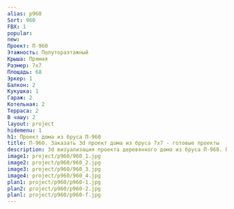 ```yaml
---
alias: p960
Sort: 960
FBX: 1
popular: 
new: 
Проект: П-960
Этажность: Полутораэтажный
Крыша: Прямая
Размер: 7х7
Площадь: 68
Эркер: 1
Балкон: 2
Кукушка: 1
Гараж: 2
Котельная: 2
Терраса: 2
В чашу: 2
layout: project
hidemenu: 1
h1: Проект дома из бруса П-960
title: П-960. Заказать 3d проект дома из бруса 7х7 - готовые проекты
description: 3d визуализация проекта деревянного дома из бруса П-960. Площадь 68 м2, размер 7х7. Вы можете внести любые изменения в проект.
image1: project/p960/960_1.jpg
image2: project/p960/960_2.jpg
image3: project/p960/960_3.jpg
image4: project/p960/960_4.jpg
plan1: project/p960/p960-1.jpg
plan2: project/p960/p960-2.jpg
planl: project/p960/p960-f.jpg
---
```

